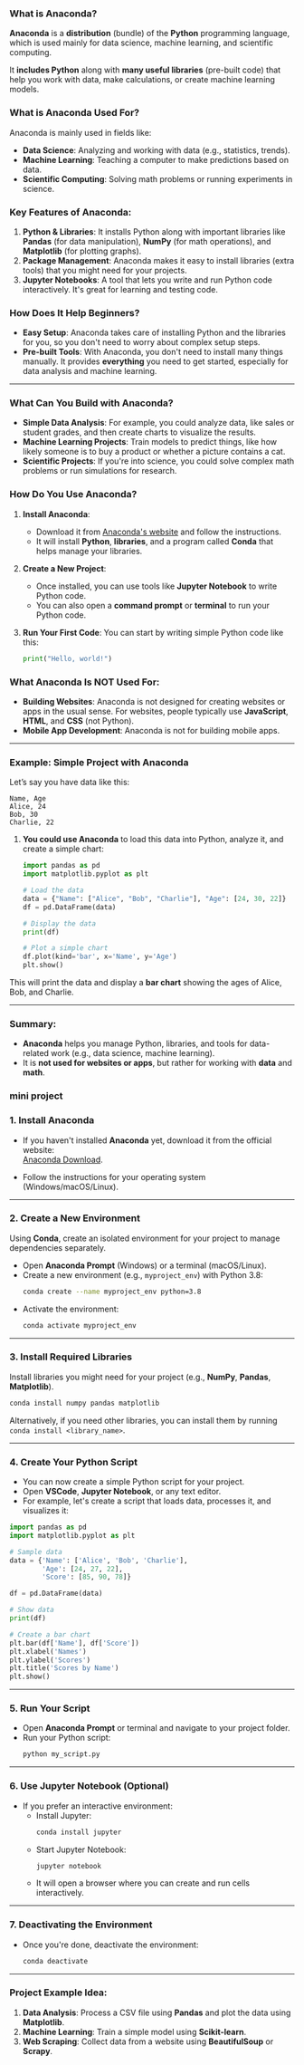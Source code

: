  
### **What is Anaconda?**

**Anaconda** is a **distribution** (bundle) of the **Python** programming language, which is used mainly for data science, machine learning, and scientific computing. 

It **includes Python** along with **many useful libraries** (pre-built code) that help you work with data, make calculations, or create machine learning models. 

### **What is Anaconda Used For?**

Anaconda is mainly used in fields like:
- **Data Science**: Analyzing and working with data (e.g., statistics, trends).
- **Machine Learning**: Teaching a computer to make predictions based on data.
- **Scientific Computing**: Solving math problems or running experiments in science.

### **Key Features of Anaconda:**

1. **Python & Libraries**: It installs Python along with important libraries like **Pandas** (for data manipulation), **NumPy** (for math operations), and **Matplotlib** (for plotting graphs).
2. **Package Management**: Anaconda makes it easy to install libraries (extra tools) that you might need for your projects.
3. **Jupyter Notebooks**: A tool that lets you write and run Python code interactively. It's great for learning and testing code.

### **How Does It Help Beginners?**

- **Easy Setup**: Anaconda takes care of installing Python and the libraries for you, so you don't need to worry about complex setup steps.
- **Pre-built Tools**: With Anaconda, you don't need to install many things manually. It provides **everything** you need to get started, especially for data analysis and machine learning.

---

### **What Can You Build with Anaconda?**

- **Simple Data Analysis**: For example, you could analyze data, like sales or student grades, and then create charts to visualize the results.
- **Machine Learning Projects**: Train models to predict things, like how likely someone is to buy a product or whether a picture contains a cat.
- **Scientific Projects**: If you're into science, you could solve complex math problems or run simulations for research.

### **How Do You Use Anaconda?**

1. **Install Anaconda**: 
   - Download it from [Anaconda's website](https://www.anaconda.com/products/individual) and follow the instructions.
   - It will install **Python**, **libraries**, and a program called **Conda** that helps manage your libraries.
   
2. **Create a New Project**:
   - Once installed, you can use tools like **Jupyter Notebook** to write Python code.
   - You can also open a **command prompt** or **terminal** to run your Python code.

3. **Run Your First Code**: 
   You can start by writing simple Python code like this:
   ```python
   print("Hello, world!")
   ```

### **What Anaconda Is NOT Used For**:
- **Building Websites**: Anaconda is not designed for creating websites or apps in the usual sense. For websites, people typically use **JavaScript**, **HTML**, and **CSS** (not Python).
- **Mobile App Development**: Anaconda is not for building mobile apps.

---

### **Example: Simple Project with Anaconda**

Let’s say you have data like this:
```plaintext
Name, Age
Alice, 24
Bob, 30
Charlie, 22
```

1. **You could use Anaconda** to load this data into Python, analyze it, and create a simple chart:
   ```python
   import pandas as pd
   import matplotlib.pyplot as plt

   # Load the data
   data = {"Name": ["Alice", "Bob", "Charlie"], "Age": [24, 30, 22]}
   df = pd.DataFrame(data)

   # Display the data
   print(df)

   # Plot a simple chart
   df.plot(kind='bar', x='Name', y='Age')
   plt.show()
   ```

This will print the data and display a **bar chart** showing the ages of Alice, Bob, and Charlie.

---

### **Summary**:
- **Anaconda** helps you manage Python, libraries, and tools for data-related work (e.g., data science, machine learning).
- It is **not used for websites or apps**, but rather for working with **data** and **math**. 

### mini project 
### 1. **Install Anaconda**

- If you haven't installed **Anaconda** yet, download it from the official website:  
  [Anaconda Download](https://www.anaconda.com/products/individual).

- Follow the instructions for your operating system (Windows/macOS/Linux).

---

### 2. **Create a New Environment**
Using **Conda**, create an isolated environment for your project to manage dependencies separately.

- Open **Anaconda Prompt** (Windows) or a terminal (macOS/Linux).
- Create a new environment (e.g., `myproject_env`) with Python 3.8:
  ```bash
  conda create --name myproject_env python=3.8
  ```
- Activate the environment:
  ```bash
  conda activate myproject_env
  ```

---

### 3. **Install Required Libraries**
Install libraries you might need for your project (e.g., **NumPy**, **Pandas**, **Matplotlib**).

```bash
conda install numpy pandas matplotlib
```

Alternatively, if you need other libraries, you can install them by running `conda install <library_name>`.

---

### 4. **Create Your Python Script**
- You can now create a simple Python script for your project.
- Open **VSCode**, **Jupyter Notebook**, or any text editor.
- For example, let's create a script that loads data, processes it, and visualizes it:

```python
import pandas as pd
import matplotlib.pyplot as plt

# Sample data
data = {'Name': ['Alice', 'Bob', 'Charlie'],
        'Age': [24, 27, 22],
        'Score': [85, 90, 78]}

df = pd.DataFrame(data)

# Show data
print(df)

# Create a bar chart
plt.bar(df['Name'], df['Score'])
plt.xlabel('Names')
plt.ylabel('Scores')
plt.title('Scores by Name')
plt.show()
```

---

### 5. **Run Your Script**
- Open **Anaconda Prompt** or terminal and navigate to your project folder.
- Run your Python script:
  ```bash
  python my_script.py
  ```

---

### 6. **Use Jupyter Notebook (Optional)**
- If you prefer an interactive environment:
  - Install Jupyter:
    ```bash
    conda install jupyter
    ```
  - Start Jupyter Notebook:
    ```bash
    jupyter notebook
    ```
  - It will open a browser where you can create and run cells interactively.

---

### 7. **Deactivating the Environment**
- Once you're done, deactivate the environment:
  ```bash
  conda deactivate
  ```

---

### **Project Example Idea:**
1. **Data Analysis**: Process a CSV file using **Pandas** and plot the data using **Matplotlib**.
2. **Machine Learning**: Train a simple model using **Scikit-learn**.
3. **Web Scraping**: Collect data from a website using **BeautifulSoup** or **Scrapy**.
 
